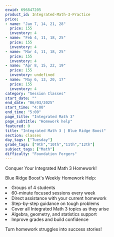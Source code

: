 ```yaml
---
ecwid: 696847205
product_id: Integrated-Math-3-Practice
price:
- name: "Jan 7, 14, 21, 28"
  price: 155
  inventory: 4
- name: "Feb 4, 11, 18, 25"
  price: 155
  inventory: 4
- name: "Mar 4, 11, 18, 25"
  price: 155
  inventory: 4
- name: "Apr 8, 15, 22, 19"
  price: 155
  inventory: undefined
- name: "May 6, 13, 20, 17"
  price: 155
  inventory: 4
category: "Session Classes"
start_date: ""
end_date: "06/03/2025"
start_time: "4:00"
end_time: "5:00"
page_title: "Integrated Math 3"
page_subtitle: "Homework help"
featured: 0
title: "Integrated Math 3 | Blue Ridge Boost"
section: classes
day_tags: ["Tuesday"]
grade_tags: ["9th","10th","11th","12th"]
subject_tags: ["Math"]
difficulty: "Foundation Forgers"
---
```

<p>Conquer Your Integrated Math 3 Homework!</p><p>Blue Ridge Boost's Weekly Homework Help:</p><li>Groups of 4 students</li><li>60-minute focused sessions every week</li><li>Direct assistance with your current homework</li><li>Step-by-step guidance on tough problems</li><li>Cover all Integrated Math 3 topics as they arise</li><li>Algebra, geometry, and statistics support</li><li>Improve grades and build confidence</li><p>Turn homework struggles into success stories!</p>
